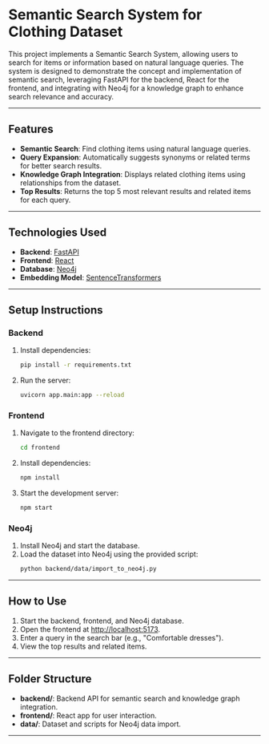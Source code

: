 # **Semantic Search System for Clothing Dataset**

This project implements a Semantic Search System, allowing users to search for items or information based on natural language queries. The system is designed to demonstrate the concept and implementation of semantic search, leveraging FastAPI for the backend, React for the frontend, and integrating with Neo4j for a knowledge graph to enhance search relevance and accuracy.

---

## **Features**

- **Semantic Search**: Find clothing items using natural language queries.
- **Query Expansion**: Automatically suggests synonyms or related terms for better search results.
- **Knowledge Graph Integration**: Displays related clothing items using relationships from the dataset.
- **Top Results**: Returns the top 5 most relevant results and related items for each query.

---

## **Technologies Used**

- **Backend**: [FastAPI](https://fastapi.tiangolo.com/)
- **Frontend**: [React](https://reactjs.org/)
- **Database**: [Neo4j](https://neo4j.com/)
- **Embedding Model**: [SentenceTransformers](https://www.sbert.net/)

---

## **Setup Instructions**

### **Backend**

1. Install dependencies:
   ```bash
   pip install -r requirements.txt
   ```
2. Run the server:
   ```bash
   uvicorn app.main:app --reload
   ```

### **Frontend**

1. Navigate to the frontend directory:
   ```bash
   cd frontend
   ```
2. Install dependencies:
   ```bash
   npm install
   ```
3. Start the development server:
   ```bash
   npm start
   ```

### **Neo4j**

1. Install Neo4j and start the database.
2. Load the dataset into Neo4j using the provided script:
   ```bash
   python backend/data/import_to_neo4j.py
   ```

---

## **How to Use**

1. Start the backend, frontend, and Neo4j database.
2. Open the frontend at [http://localhost:5173](http://localhost:5173).
3. Enter a query in the search bar (e.g., "Comfortable dresses").
4. View the top results and related items.

---

## **Folder Structure**

- **backend/**: Backend API for semantic search and knowledge graph integration.
- **frontend/**: React app for user interaction.
- **data/**: Dataset and scripts for Neo4j data import.

---
